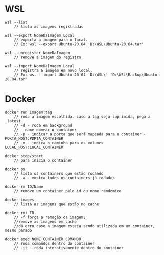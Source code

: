 # WSL

    wsl --list 
        // lista as imagens registradas
    
    wsl --export NomeDaImagem Local 
        // exporta a imagem para o local. 
        // Ex: wsl --export Ubuntu-20.04 'D:\WSL\Ubuntu-20.04.tar'
    
    wsl --unregister NomeDaImagem 
        // remove a imagem do registro
    
    wsl --import NomeDaImagem Local 
        // registra a imagem em novo local. 
        // Ex: wsl --import Ubuntu-20.04 'D:\WSL\' 'D:\WSL\Backup\Ubuntu-20.04.tar'

# Docker

    docker run imagem:tag
        // roda a imagem escolhida. caso a tag seja suprimida, pega a _latest_
        // -d - roda em background
        // --name nomear o container
        // -p - indicar a porta que será mapeada para o container - PORTA_HOST:PORTA_CONTAINER
        // -v - indica o caminho para os volumes LOCAL_HOST:LOCAL_CONTAINER

    docker stop/start
        // para inicia o container
    
    docker ps
        // lista os containers que estão rodando
        // -a - mostra todos os containers já rodados

    docker rm ID/Name
        // remove um container pelo id ou nome randomico

    docker images
        // lista as imagens que estão no cache

    docker rmi ID
        // -f força a remoção da imagem;
        //remove as imagens em cache
        //dá erro caso a imagem esteja sendo utilizada em um container, mesmo parado

    docker exec NOME_CONTAINER COMANDO
        // roda comandos dentro do container
        // -it - roda interativamente dentro do container
